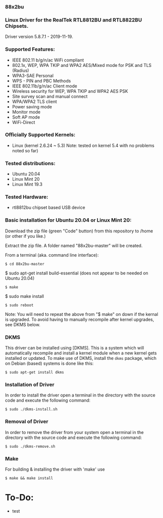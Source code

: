 ### 88x2bu

### Linux Driver for the RealTek RTL8812BU and RTL8822BU Chipsets.

Driver version 5.8.7.1 - 2019-11-19.

### Supported Features:

- IEEE 802.11 b/g/n/ac WiFi compliant
- 802.1x, WEP, WPA TKIP and WPA2 AES/Mixed mode for PSK and TLS (Radius)
- WPA3-SAE Personal
- WPS - PIN and PBC Methods
- IEEE 802.11b/g/n/ac Client mode
- Wireless security for WEP, WPA TKIP and WPA2 AES PSK
- Site survey scan and manual connect
- WPA/WPA2 TLS client
- Power saving mode
- Monitor mode
- Soft AP mode
- WiFi-Direct

### Officially Supported Kernels:

- Linux (kernel 2.6.24 ~ 5.3) Note: tested on kernel 5.4 with no problems noted so far)

### Tested distributions:

- Ubuntu 20.04
- Linux Mint 20
- Linux Mint 19.3

### Tested Hardware:

- rtl8812bu chipset based USB device

### Basic installation for Ubuntu 20.04 or Linux Mint 20:

Download the zip file (green "Code" button) from this repository to /home (or other if you like.)

Extract the zip file. A folder named "88x2bu-master" will be created.

From a terminal (aka. command line interface):
```
$ cd 88x2bu-master
```
$ sudo apt-get install build-essential (does not appear to be needed on Ubuntu 20.04)
```
$ make
```
$ sudo make install
```
$ sudo reboot
```

Note: You will need to repeat the above from "$ make" on down if the kernal is upgraded. To avoid having to manually recompile after kernel upgrades, see DKMS below.

### DKMS
This driver can be installed using [DKMS]. This is a system which will automatically recompile and install a kernel module when a new kernel gets installed or updated. To make use of DKMS, install the `dkms` package, which on Debian (based) systems is done like this:
```
$ sudo apt-get install dkms
```

### Installation of Driver
In order to install the driver open a terminal in the directory with the source code and execute the following command:
```
$ sudo ./dkms-install.sh
```

### Removal of Driver
In order to remove the driver from your system open a terminal in the directory with the source code and execute the following command:
```
$ sudo ./dkms-remove.sh
```

### Make
For building & installing the driver with 'make' use
```
$ make && make install
```

# To-Do:

- test
